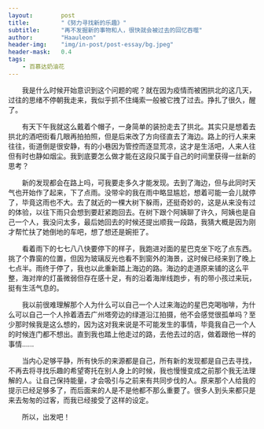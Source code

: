 ```yaml
---
layout:        post
title:         "《努力寻找新的乐趣》"
subtitle:      "再不发掘新的事物和人，很快就会被过去的回忆吞噬"
author:        "Haauleon"
header-img:    "img/in-post/post-essay/bg.jpeg"
header-mask:   0.4
tags:
    - 百慕达奶油花
---
```


&emsp;&emsp;我是什么时候开始意识到这个问题的呢？就在因为疫情而被困拱北的这几天，过往的思绪不停朝我走来，我似乎抓不住绳索一般被它拽了过去。挣扎了很久，醒了。      

&emsp;&emsp;有天下午我就这么戴着个帽子，一身简单的装扮走去了拱北。其实只是想着去拱北的酒吧街看几眼再拍拍照，但是后来改了方向径直去了海边。路上的行人来来往往，街道倒是很安静，有的小巷因为管控而逐显荒凉，这才是生活吧，人来人往但有时也静如烟尘。我到底要怎么做才能在这段只属于自己的时间里获得一丝新的思考？       

&emsp;&emsp;新的发现都会在路上吗，可我要走多久才能发现。去到了海边，但与此同时天气也开始作了起来，下了点雨。没带伞的我在雨中略显尴尬，想着可能一会儿就停了，毕竟这雨也不大。去了就近的一棵大树下躲雨，还挺奇妙的，这是从来没有过的体验，以往下雨只会想到要赶紧跑回去。在树下跟个阿姨聊了许久，阿姨也是自己一个人，我没问太多，最后她回去的时候还提出顺我一段路，我猜大概是因为刚才帮忙扶了她倒地的车吧，想了想还是婉拒了。       

&emsp;&emsp;看着雨下的七七八八快要停下的样子，我跑进对面的星巴克坐下吃了点东西。挑了个靠窗的位置，但因为玻璃反光也看不到窗外的海景，这时候已经来到了晚上七点半。雨终于停了，我也以此重新踏上海边的路。海边的走道原来铺的这么平整，海对岸的灯虽微弱但存在感十足，有的沿着海岸线跑步，有的带小孩过来玩，挺有生活气息的。           

&emsp;&emsp;我以前很难理解那个人为什么可以自己一个人过来海边的星巴克喝咖啡，为什么可以自己一个人拎着酒去广州塔旁边的绿道沿江拍摄，他不会感觉很孤单吗？至少那时候我是这么想的，因为这对我来说是不可能发生的事情，毕竟我自己一个人的时候连门都不想出。直到我也踏上他走过的路，去他去过的店，做着跟他一样的事情......                   

&emsp;&emsp;当内心足够平静，所有快乐的来源都是自己，所有新的发现都是自己去寻找，不再去将寻找乐趣的希望寄托在别人身上的时候，我也慢慢变成之前那个我无法理解的人。让自己保持能量，才会吸引与之前来有共同步伐的人。原来那个人给我的提示已经足够多了，而后面来的人是不是他都不那么重要了。很多人到头来都只是来去匆匆的过客，而我已经接受了这样的设定。     

&emsp;&emsp;所以，出发吧！